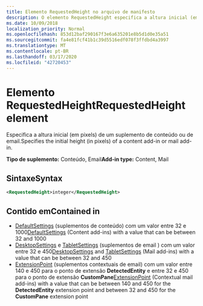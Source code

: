 ```yaml
---
title: Elemento RequestedHeight no arquivo de manifesto
description: O elemento RequestedHeight especifica a altura inicial (em pixels) de um suplemento de conteúdo ou email.
ms.date: 10/09/2018
localization_priority: Normal
ms.openlocfilehash: 853d12baf290167f3e6a635201e8b5d1d0e35a51
ms.sourcegitcommit: fa4e81fcf41b1c39d5516edf078f3ffdbd4a3997
ms.translationtype: MT
ms.contentlocale: pt-BR
ms.lasthandoff: 03/17/2020
ms.locfileid: "42720453"
---
```

# <a name="requestedheight-element"></a><span data-ttu-id="b87b7-103">Elemento RequestedHeight</span><span class="sxs-lookup"><span data-stu-id="b87b7-103">RequestedHeight element</span></span>

<span data-ttu-id="b87b7-104">Especifica a altura inicial (em pixels) de um suplemento de conteúdo ou de email.</span><span class="sxs-lookup"><span data-stu-id="b87b7-104">Specifies the initial height (in pixels) of a content add-in or mail add-in.</span></span> 

<span data-ttu-id="b87b7-105">**Tipo de suplemento:** Conteúdo, Email</span><span class="sxs-lookup"><span data-stu-id="b87b7-105">**Add-in type:** Content, Mail</span></span>

## <a name="syntax"></a><span data-ttu-id="b87b7-106">Sintaxe</span><span class="sxs-lookup"><span data-stu-id="b87b7-106">Syntax</span></span>

```XML
<RequestedHeight>integer</RequestedHeight>
```

## <a name="contained-in"></a><span data-ttu-id="b87b7-107">Contido em</span><span class="sxs-lookup"><span data-stu-id="b87b7-107">Contained in</span></span>

- <span data-ttu-id="b87b7-108">[DefaultSettings](defaultsettings.md) (suplementos de conteúdo) com um valor entre 32 e 1000</span><span class="sxs-lookup"><span data-stu-id="b87b7-108">[DefaultSettings](defaultsettings.md) (Content add-ins) with a value that can be between 32 and 1000</span></span>
- <span data-ttu-id="b87b7-109">[DesktopSettings](desktopsettings.md) e [TabletSettings](tabletsettings.md) (suplementos de email ) com um valor entre 32 e 450</span><span class="sxs-lookup"><span data-stu-id="b87b7-109">[DesktopSettings](desktopsettings.md) and [TabletSettings](tabletsettings.md) (Mail add-ins) with a value that can be between 32 and 450</span></span>
- <span data-ttu-id="b87b7-110">[ExtensionPoint](extensionpoint.md) (suplementos contextuais de email) com um valor entre 140 e 450 para o ponto de extensão **DetectedEntity** e entre 32 e 450 para o ponto de extensão **CustomPane**</span><span class="sxs-lookup"><span data-stu-id="b87b7-110">[ExtensionPoint](extensionpoint.md) (Contextual mail add-ins) with a value that can be between 140 and 450 for the **DetectedEntity** extension point and between 32 and 450 for the **CustomPane** extension point</span></span>

